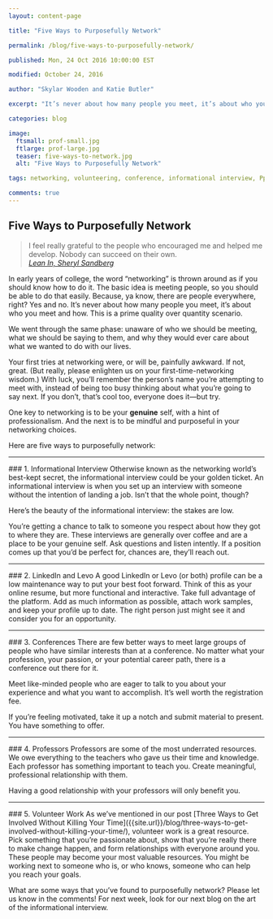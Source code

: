 ```yaml
---
layout: content-page

title: "Five Ways to Purposefully Network"

permalink: /blog/five-ways-to-purposefully-network/

published: Mon, 24 Oct 2016 10:00:00 EST

modified: October 24, 2016

author: "Skylar Wooden and Katie Butler"

excerpt: "It’s never about how many people you meet, it’s about who you meet and how. This is a prime quality over quantity scenario."

categories: blog

image:
  ftsmall: prof-small.jpg
  ftlarge: prof-large.jpg
  teaser: five-ways-to-network.jpg
  alt: "Five Ways to Purposefully Network"

tags: networking, volunteering, conference, informational interview, Pprofessors

comments: true
---
```


## Five Ways to Purposefully Network

>I feel really grateful to the people who encouraged me and helped me develop. Nobody can succeed on their own.<br />
><cite><a href="{{site.url}}/resources/">Lean In, Sheryl Sandberg</a></cite>

In early years of college, the word “networking” is thrown around as if you should know how to do it. The basic idea is meeting people, so you should be able to do that easily. Because, ya know, there are people everywhere, right? Yes and no. It’s never about how many people you meet, it’s about who you meet and how. This is a prime quality over quantity scenario. 

We went through the same phase: unaware of who we should be meeting, what we should be saying to them, and why they would ever care about what we wanted to do with our lives. 

Your first tries at networking were, or will be, painfully awkward. If not, great. (But really, please enlighten us on your first-time-networking wisdom.) With luck, you’ll remember the person’s name you’re attempting to meet with, instead of being too busy thinking about what you’re going to say next. If you don’t, that’s cool too, everyone does it—but try.  

One key to networking is to be your **genuine** self, with a hint of professionalism. And the next is to be mindful and purposeful in your networking choices. 

Here are five ways to purposefully network: 
<hr class="secondary">
### 1. Informational Interview
Otherwise known as the networking world’s best-kept secret, the informational interview could be your golden ticket. An informational interview is when you set up an interview with someone without the intention of landing a job. Isn’t that the whole point, though? 

Here’s the beauty of the informational interview: the stakes are low. 

You’re getting a chance to talk to someone you respect about how they got to where they are. These interviews are generally over coffee and are a place to be your genuine self. Ask questions and listen intently. If a position comes up that you’d be perfect for, chances are, they’ll reach out. 
<hr class="secondary">
### 2. LinkedIn and Levo
A good LinkedIn or Levo (or both) profile can be a low maintenance way to put your best foot forward. Think of this as your online resume, but more functional and interactive. Take full advantage of the platform. Add as much information as possible, attach work samples, and keep your profile up to date. The right person just might see it and consider you for an opportunity.
<hr class="secondary">
### 3. Conferences
There are few better ways to meet large groups of people who have similar interests than at a conference. No matter what your profession, your passion, or your potential career path, there is a conference out there for it.

Meet like-minded people who are eager to talk to you about your experience and what you want to accomplish. It’s well worth the registration fee.

If you’re feeling motivated, take it up a notch and submit material to present. You have something to offer.
<hr class="secondary">
### 4. Professors
Professors are some of the most underrated resources. We owe everything to the teachers who gave us their time and knowledge. Each professor has something important to teach you. Create meaningful, professional relationship with them. 

Having a good relationship with your professors will only benefit you. 
<hr class="secondary">
### 5. Volunteer Work
As we’ve mentioned in our post [Three Ways to Get Involved Without Killing Your Time]({{site.url}}/blog/three-ways-to-get-involved-without-killing-your-time/), volunteer work is a great resource. Pick something that you’re passionate about, show that you’re really there to make change happen, and form relationships with everyone around you. These people may become your most valuable resources. You might be working next to someone who is, or who knows, someone who can help you reach your goals. 

What are some ways that you’ve found to purposefully network? Please let us know in the comments! For next week, look for our next blog on the art of the informational interview.